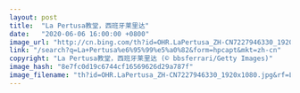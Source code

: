 ```yaml
---
layout: post
title:  "La Pertusa教堂，西班牙莱里达"
date:   "2020-06-06 16:00:00 +0800"
image_url: "http://cn.bing.com/th?id=OHR.LaPertusa_ZH-CN7227946330_1920x1080.jpg&rf=LaDigue_1920x1080.jpg&pid=hp"
link: "/search?q=La+Pertusa%e6%95%99%e5%a0%82&form=hpcapt&mkt=zh-cn"
copyright: "La Pertusa教堂，西班牙莱里达 (© bbsferrari/Getty Images)"
image_hash: "8e7fc0d19c6744cf16569626d29a787f"
image_filename: "th?id=OHR.LaPertusa_ZH-CN7227946330_1920x1080.jpg&rf=LaDigue_1920x1080.jpg&pid=hp"
---
```

